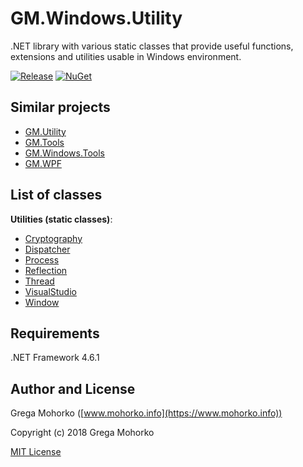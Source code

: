 # GM.Windows.Utility
.NET library with various static classes that provide useful functions, extensions and utilities usable in Windows environment.

[![Release](https://img.shields.io/github/release/GregaMohorko/GM.Windows.Utility.svg?style=flat-square)](https://github.com/GregaMohorko/GM.Windows.Utility/releases/latest)
[![NuGet](https://img.shields.io/nuget/v/GM.Windows.Utility.svg?style=flat-square)](https://www.nuget.org/packages/GM.Windows.Utility)

## Similar projects
- [GM.Utility](https://github.com/GregaMohorko/GM.Utility)
- [GM.Tools](https://github.com/GregaMohorko/GM.Tools)
- [GM.Windows.Tools](https://github.com/GregaMohorko/GM.Windows.Tools)
- [GM.WPF](https://github.com/GregaMohorko/GM.WPF)

## List of classes

**Utilities (static classes)**:
- [Cryptography](src/GM.Windows.Utility/GM.Windows.Utility/CryptographyUtility.cs)
- [Dispatcher](src/GM.Windows.Utility/GM.Windows.Utility/DispatcherUtility.cs)
- [Process](src/GM.Windows.Utility/GM.Windows.Utility/ProcessUtility.cs)
- [Reflection](src/GM.Windows.Utility/GM.Windows.Utility/ReflectionUtility.cs)
- [Thread](src/GM.Windows.Utility/GM.Windows.Utility/ThreadUtility.cs)
- [VisualStudio](src/GM.Windows.Utility/GM.Windows.Utility/VisualStudioUtility.cs)
- [Window](src/GM.Windows.Utility/GM.Windows.Utility/WindowUtility.cs)

## Requirements
.NET Framework 4.6.1

## Author and License
Grega Mohorko ([www.mohorko.info](https://www.mohorko.info))

Copyright (c) 2018 Grega Mohorko

[MIT License](./LICENSE)
